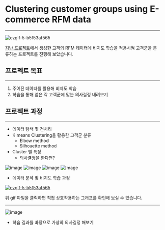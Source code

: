# Clustering customer groups using E-commerce RFM data
-----
![ezgif-5-b5f53af565](https://user-images.githubusercontent.com/70729822/193863727-fccdd6c3-2b7b-4b32-99e5-94534aed9d26.gif)

[지난 프로젝트](https://github.com/9haeng/E-Commerce-Data-Analysis)에서 생성한 고객의 RFM 데이터에 비지도 학습을 적용시켜 고객군을 분류하는 프로젝트를 진행해 보았습니다.


## 프로젝트 목표
----
1. 주어진 데이터를 활용해 비지도 학습
2. 학습을 통해 얻은 각 고객군에 맞는 의사결정 내려보기


## 프로젝트 과정
----
- 데이터 탐색 및 전처리
- K means Clustering을 활용한 고객군 분류
    -   Elbow method
    -   Silhouette method
- Cluster 별 특징
    - 의사결정을 한다면?

![image](https://user-images.githubusercontent.com/70729822/193862420-97143a30-ee48-463c-8246-78adcc32bb1e.png)
![image](https://user-images.githubusercontent.com/70729822/193862472-8bc5ada1-4357-4dbf-833b-85b3e51a57f8.png)
![image](https://user-images.githubusercontent.com/70729822/193862767-5f7f3b70-4664-4a65-8be9-a90a86efe4cb.png)
![image](https://user-images.githubusercontent.com/70729822/193862896-552b129a-456f-45a3-be9f-f1eb1733b7c9.png)

- 데이터 분석 및 비지도 학습 과정


[![ezgif-5-b5f53af565](https://user-images.githubusercontent.com/70729822/193863727-fccdd6c3-2b7b-4b32-99e5-94534aed9d26.gif)](https://chart-studio.plotly.com/~9haeng/1.embed)

위 gif 파일을 클릭하면 직접 상호작용하는 그래프를 확인해 보실 수 있습니다.

----

![image](https://user-images.githubusercontent.com/70729822/193863920-de7f9ee9-5c3a-47fb-a669-527e5f2e66e8.png)
- 학습 결과를 바탕으로 가상의 의사결정 해보기



